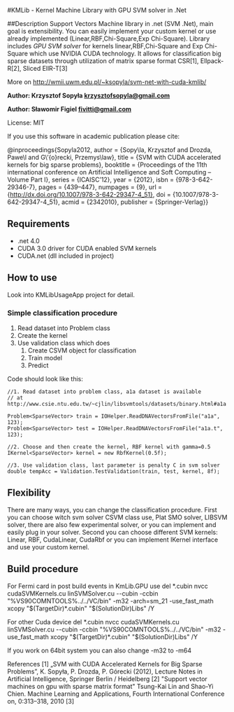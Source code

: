 ﻿
#KMLib - Kernel Machine Library with GPU SVM solver in .Net

##Description 
Support Vectors Machine library in .net (SVM .Net), main goal is extensibility. You can easily implement your custom kernel or use already implemented (Linear,RBF,Chi-Square,Exp Chi-Square). 
Library includes _GPU SVM solver_ for kernels linear,RBF,Chi-Square and Exp Chi-Square which use NVIDIA CUDA technology. It allows for classification big sparse datasets through utilization of matrix sparse format CSR[1], Ellpack-R[2], Sliced EllR-T[3]

More on http://wmii.uwm.edu.pl/~ksopyla/svm-net-with-cuda-kmlib/

__Author: Krzysztof Sopyła <krzysztofsopyla@gmail.com>__

__Author: Sławomir Figiel <fivitti@gmail.com>__

License: MIT

If you use this software in academic publication please cite:

@inproceedings{Sopyla2012,
author = {Sopy\la, Krzysztof and Drozda, Pawe\l and G\’{o}recki, Przemys\law},
title = {SVM with CUDA accelerated kernels for big sparse problems},
booktitle = {Proceedings of the 11th international conference on Artificial Intelligence and Soft Computing – Volume Part I},
series = {ICAISC’12},
year = {2012},
isbn = {978-3-642-29346-7},
pages = {439–447},
numpages = {9},
url = {http://dx.doi.org/10.1007/978-3-642-29347-4_51},
doi = {10.1007/978-3-642-29347-4_51},
acmid = {2342010},
publisher = {Springer-Verlag}}


## Requirements 
- .net 4.0 
- CUDA 3.0 driver for CUDA enabled SVM kernels
- CUDA.net (dll included in project)

## How to use
Look into KMLibUsageApp project for detail.

### Simple classification procedure
1. Read dataset into Problem class
2. Create the kernel
3. Use validation class which does
	1. Create CSVM object for classification 
	2. Train model
	3. Predict

Code should look like this:

	
	//1. Read dataset into problem class, a1a dataset is available
    // at http://www.csie.ntu.edu.tw/~cjlin/libsvmtools/datasets/binary.html#a1a
    
	Problem<SparseVector> train = IOHelper.ReadDNAVectorsFromFile("a1a", 123);
    Problem<SparseVector> test = IOHelper.ReadDNAVectorsFromFile("a1a.t", 123);

	//2. Choose and then create the kernel, RBF kernel with gamma=0.5
    IKernel<SparseVector> kernel = new RbfKernel(0.5f);
	
	//3. Use validation class, last parameter is penalty C in svm solver
	double tempAcc = Validation.TestValidation(train, test, kernel, 8f);

## Flexibility
There are many ways, you can change the classification procedure. 
First you can choose witch svm solver CSVM class use, Plat SMO solver, LIBSVM solver, there are also few experimental solver, or you can implement and easily plug in your solver.
Second you can choose different SVM kernels: Linear, RBF, CudaLinear, CudaRbf or you can implement 
	IKernel<TProblemElements>
interface and use your custom kernel.


## Build procedure
For Fermi card in post build events in KmLib.GPU use
del *.cubin
nvcc cudaSVMKernels.cu linSVMSolver.cu  --cubin   -ccbin "%VS90COMNTOOLS%../../VC/bin" -m32 -arch=sm_21  -use_fast_math
xcopy "$(TargetDir)*.cubin" "$(SolutionDir)Libs" /Y

For other Cuda device
del *.cubin
nvcc cudaSVMKernels.cu linSVMSolver.cu  --cubin   -ccbin "%VS90COMNTOOLS%../../VC/bin" -m32   -use_fast_math
xcopy "$(TargetDir)*.cubin" "$(SolutionDir)Libs" /Y

If you work on 64bit system you can also change -m32 to -m64

References
[1] „SVM with CUDA Accelerated Kernels for Big Sparse Problems”, K. Sopyła, P. Drozda, P. Górecki (2012), Lecture Notes in Artificial Intelligence, Springer Berlin / Heidelberg
[2] "Support vector machines on gpu with sparse matrix format" Tsung-Kai Lin and Shao-Yi Chien. Machine Learning and Applications, Fourth International Conference on,
0:313–318, 2010
[3]

